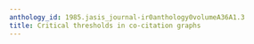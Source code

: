```yaml
---
anthology_id: 1985.jasis_journal-ir0anthology0volumeA36A1.3
title: Critical thresholds in co-citation graphs
---
```

